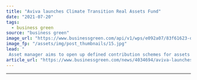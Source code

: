 ```yaml
---
title: "Aviva launches Climate Transition Real Assets Fund"
date: "2021-07-20"
tags: 
  - business green
source: "business green"
image_url: "https://www.businessgreen.com/api/v1/wps/e092a07/83f61623-dc45-4ba6-9e31-431c64784eba/1/mark-meiklejon-1475-FS-RRD-7977-185x114.jpg"
image_fp: "/assets/img/post_thumbnails/15.jpg"
lead: "
 Asset manager aims to open up defined contribution schemes for assets that aid the net zero transition ..."
article_url: "https://www.businessgreen.com/news/4034694/aviva-launches-climate-transition-real-assets-fund"
---
```


---
